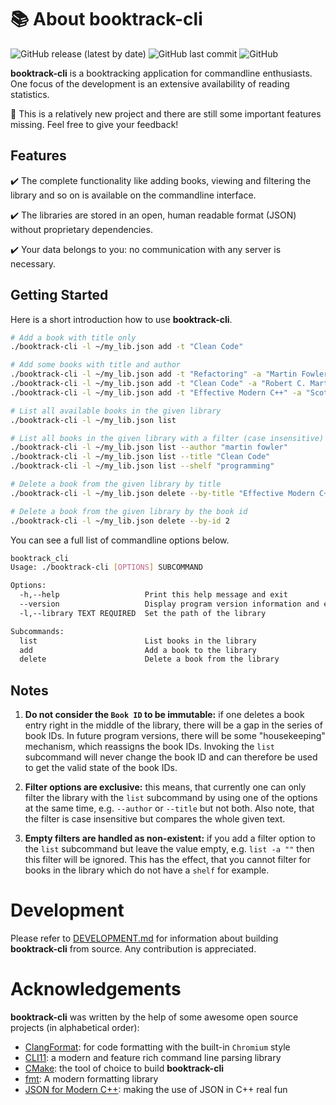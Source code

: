 # :books: About booktrack-cli

![GitHub release (latest by date)](https://img.shields.io/github/v/release/dsiekmeier/booktrack-cli?style=flat-square) ![GitHub last commit](https://img.shields.io/github/last-commit/dsiekmeier/booktrack-cli?style=flat-square) ![GitHub](https://img.shields.io/github/license/dsiekmeier/booktrack-cli?style=flat-square)

**booktrack-cli** is a booktracking application for commandline enthusiasts. One focus of the development is an extensive availability of reading statistics.

:construction: This is a relatively new project and there are still some important features missing. Feel free to give your feedback!

## Features

:heavy_check_mark: The complete functionality like adding books, viewing and filtering the library and so on is available on the commandline interface.

:heavy_check_mark: The libraries are stored in an open, human readable format (JSON) without proprietary dependencies.

:heavy_check_mark: Your data belongs to you: no communication with any server is necessary.

## Getting Started

Here is a short introduction how to use **booktrack-cli**.

```bash
# Add a book with title only
./booktrack-cli -l ~/my_lib.json add -t "Clean Code"

# Add some books with title and author
./booktrack-cli -l ~/my_lib.json add -t "Refactoring" -a "Martin Fowler"
./booktrack-cli -l ~/my_lib.json add -t "Clean Code" -a "Robert C. Martin"
./booktrack-cli -l ~/my_lib.json add -t "Effective Modern C++" -a "Scott Meyers"

# List all available books in the given library
./booktrack-cli -l ~/my_lib.json list

# List all books in the given library with a filter (case insensitive)
./booktrack-cli -l ~/my_lib.json list --author "martin fowler"
./booktrack-cli -l ~/my_lib.json list --title "Clean Code"
./booktrack-cli -l ~/my_lib.json list --shelf "programming"

# Delete a book from the given library by title
./booktrack-cli -l ~/my_lib.json delete --by-title "Effective Modern C++"

# Delete a book from the given library by the book id
./booktrack-cli -l ~/my_lib.json delete --by-id 2
```

You can see a full list of commandline options below.

```bash
booktrack_cli
Usage: ./booktrack-cli [OPTIONS] SUBCOMMAND

Options:
  -h,--help                   Print this help message and exit
  --version                   Display program version information and exit
  -l,--library TEXT REQUIRED  Set the path of the library

Subcommands:
  list                        List books in the library
  add                         Add a book to the library
  delete                      Delete a book from the library
```

## Notes

1. **Do not consider the `Book ID` to be immutable:** if one deletes a book entry right in the middle of the library, there will be a gap in the series of book IDs. In future program versions, there will be some "housekeeping" mechanism, which reassigns the book IDs. Invoking the `list` subcommand will never change the book ID and can therefore be used to get the valid state of the book IDs.

2. **Filter options are exclusive:** this means, that currently one can only filter the library with the `list` subcommand by using one of the options at the same time, e.g. `--author` or `--title` but not both. Also note, that the filter is case insensitive but compares the whole given text.

3. **Empty filters are handled as non-existent:** if you add a filter option to the `list` subcommand but leave the value empty, e.g. `list -a ""` then this filter will be ignored. This has the effect, that you cannot filter for books in the library which do not have a `shelf` for example.

# Development

Please refer to [DEVELOPMENT.md](DEVELOPMENT.md) for information about building **booktrack-cli** from source. Any contribution is appreciated.

# Acknowledgements

**booktrack-cli** was written by the help of some awesome open source projects (in alphabetical order):

- [ClangFormat](https://clang.llvm.org/docs/ClangFormat.html): for code formatting with the built-in `Chromium` style
- [CLI11](https://cliutils.github.io/CLI11/book/): a modern and feature rich command line parsing library
- [CMake](https://cmake.org/): the tool of choice to build **booktrack-cli**
- [fmt](https://fmt.dev/): A modern formatting library
- [JSON for Modern C++](https://json.nlohmann.me/): making the use of JSON in C++ real fun

